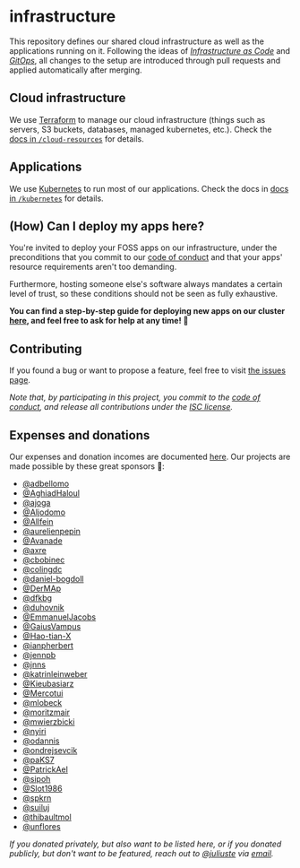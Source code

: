 # infrastructure

This repository defines our shared cloud infrastructure as well as the applications running on it. Following the ideas of *[Infrastructure as Code](https://en.wikipedia.org/wiki/Infrastructure_as_code)* and *[GitOps](https://www.redhat.com/en/topics/devops/what-is-gitops)*, all changes to the setup are introduced through pull requests and applied automatically after merging.

## Cloud infrastructure

We use [Terraform](https://www.terraform.io/) to manage our cloud infrastructure (things such as servers, S3 buckets, databases, managed kubernetes, etc.). Check the [docs in `/cloud-resources`](./cloud-resources/) for details.

## Applications

We use [Kubernetes](https://en.wikipedia.org/wiki/Kubernetes) to run most of our applications. Check the docs in [docs in `/kubernetes`](./kubernetes/) for details.

## (How) Can I deploy my apps here?

You're invited to deploy your FOSS apps on our infrastructure, under the preconditions that you commit to our [code of conduct](./code-of-conduct.md) and that your apps' resource requirements aren't too demanding.

Furthermore, hosting someone else's software always mandates a certain level of trust, so these conditions should not be seen as fully exhaustive.

**You can find a step-by-step guide for deploying new apps on our cluster [here](./kubernetes/#how-can-i-deploy-my-own-app), and feel free to ask for help at any time! 🙂**

## Contributing

If you found a bug or want to propose a feature, feel free to visit [the issues page](https://github.com/public-transport/infrastructure/issues).

_Note that, by participating in this project, you commit to the [code of conduct](code-of-conduct.md), and release all contributions under the [ISC license](https://opensource.org/licenses/ISC)._

## Expenses and donations

Our expenses and donation incomes are documented [here](./cloud-resources/expenses/readme.md). Our projects are made possible by these great sponsors 💚:

- [@adbellomo](https://github.com/adbellomo)
- [@AghiadHaloul](https://github.com/AghiadHaloul)
- [@ajoga](https://github.com/ajoga)
- [@Aljodomo](https://github.com/Aljodomo)
- [@Allfein](https://github.com/Allfein)
- [@aurelienpepin](https://github.com/aurelienpepin)
- [@Avanade](https://github.com/Avanade)
- [@axre](https://github.com/axre)
- [@cbobinec](https://github.com/cbobinec)
- [@colingdc](https://github.com/colingdc)
- [@daniel-bogdoll](https://github.com/daniel-bogdoll)
- [@DerMAp](https://github.com/DerMAp)
- [@dfkbg](https://github.com/dfkbg)
- [@duhovnik](https://github.com/duhovnik)
- [@EmmanuelJacobs](https://github.com/EmmanuelJacobs)
- [@GaiusVampus](https://github.com/GaiusVampus)
- [@Hao-tian-X](https://github.com/Hao-tian-X)
- [@ianpherbert](https://github.com/ianpherbert)
- [@jennpb](https://github.com/jennpb)
- [@jnns](https://github.com/jnns)
- [@katrinleinweber](https://github.com/katrinleinweber)
- [@Kieubasiarz](https://github.com/Kieubasiarz)
- [@Mercotui](https://github.com/Mercotui)
- [@mlobeck](https://github.com/mlobeck)
- [@moritzmair](https://github.com/moritzmair)
- [@mwierzbicki](https://github.com/mwierzbicki)
- [@nyiri](https://github.com/nyiri)
- [@odannis](https://github.com/odannis)
- [@ondrejsevcik](https://github.com/ondrejsevcik)
- [@paKS7](https://github.com/paKS7)
- [@PatrickAel](https://github.com/PatrickAel)
- [@sipoh](https://github.com/sipoh)
- [@Slot1986](https://github.com/Slot1986)
- [@spkrn](https://github.com/spkrn)
- [@suiluj](https://github.com/suiluj)
- [@thibaultmol](https://github.com/thibaultmol)
- [@unflores](https://github.com/unflores)

_If you donated privately, but also want to be listed here, or if you donated publicly, but don't want to be featured, reach out to [@juliuste](https://github.com/juliuste) via [email](mailto:mail@juliustens.eu)._
